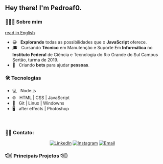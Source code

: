 <h2> Hey there! I'm Pedroaf0.</h2>

<h3> 👨🏻‍💻 Sobre mim </h3>
<a href="https://github.com/pedroaf0/pedroaf0/blob/master/README-en.md">read in English</a>

- 😀 &nbsp; **Explorando** todas as possibilidades que o **JavaScript** oferece.
- 🎓 &nbsp; Cursando **Técnico** em Manutenção e Suporte Em **Informática** no **Instituto Federal** de Ciência e Tecnologia do Rio Grande do Sul Campus Sertão, turma de 2019.
- 🤖 &nbsp; Criando **bots** para ajudar **pessoas**.


<h3>🛠 Tecnologias </h3>

- 💻 &nbsp; Node.js 
- 🌐 &nbsp; HTML | CSS | JavaScript 
- 🔧 &nbsp; Git | Linux | Windowns 
- 🖥 &nbsp; after effects | Photoshop 

<br/>


<h3> 🤝🏻 Contato: </h3>

<p align="center">
<a href="https://www.linkedin.com/in/pedroaf0/"><img alt="LinkedIn" src="https://img.shields.io/badge/Linkedin.com/in/-pedroaf0-blue?logo=linkedin"></a>
<a href="https://www.twitter.com/pedroaf0/"><img alt="Instagram" src="https://img.shields.io/badge/teitter.com/-pedroaf0-blue?logo=twitter"></a>
<a href="https://t.me/pedroaf0"><img alt="Email" src="https://img.shields.io/badge/t.me/-pedroaf0-blue?logo=telegram"></a>
</p>

<p align="center">
<h3> 👇🏼 Principais Projetos 👇🏼 </h3>
</p>
